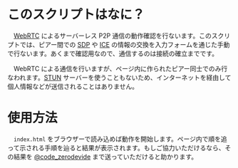 # このスクリプトはなに？
　[WebRTC](https://developer.mozilla.org/ja/docs/Web/API/WebRTC_API) によるサーバーレス P2P 通信の動作確認を行ないます。このスクリプトでは、ピアー間での [SDP](https://developer.mozilla.org/ja/docs/Web/API/WebRTC_API/Protocols#sdp) や [ICE](https://developer.mozilla.org/ja/docs/Web/API/WebRTC_API/Protocols#ice) の情報の交換を入力フォームを通じた手動で行ないます。あくまで確認用なので、通信するのは接続の確立までです。

　WebRTC による通信を行いますが、ページ内に作られたピアー同士でのみ行なわれます。[STUN](https://developer.mozilla.org/ja/docs/Web/API/WebRTC_API/Protocols#stun) サーバーを使うこともないため、インターネットを経由して個人情報などが送信されることはありません。

# 使用方法
　``index.html`` をブラウザーで読み込めば動作を開始します。ページ内で順を追って示される手順を辿ると結果が表示されます。もしご協力いただけるなら、その結果を [@code_zerodevide](https://twitter.com/code_zerodevide) まで送っていただけると助かります。